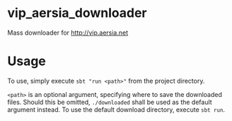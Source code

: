 # vip_aersia_downloader
Mass downloader for http://vip.aersia.net


# Usage
To use, simply execute ```sbt "run <path>"``` from the project directory.

```<path>``` is an optional argument, specifying where to save the downloaded files. Should this be omitted, ```./downloaded``` shall be used as the default argument instead. To use the default download directory, execute ```sbt run```.
